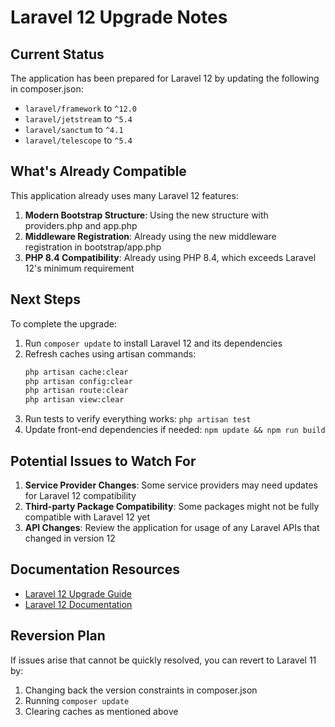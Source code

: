 # Laravel 12 Upgrade Notes

## Current Status

The application has been prepared for Laravel 12 by updating the following in composer.json:

- `laravel/framework` to `^12.0`
- `laravel/jetstream` to `^5.4`
- `laravel/sanctum` to `^4.1`
- `laravel/telescope` to `^5.4`

## What's Already Compatible

This application already uses many Laravel 12 features:

1. **Modern Bootstrap Structure**: Using the new structure with providers.php and app.php
2. **Middleware Registration**: Already using the new middleware registration in bootstrap/app.php
3. **PHP 8.4 Compatibility**: Already using PHP 8.4, which exceeds Laravel 12's minimum requirement

## Next Steps

To complete the upgrade:

1. Run `composer update` to install Laravel 12 and its dependencies
2. Refresh caches using artisan commands:
   ```bash
   php artisan cache:clear
   php artisan config:clear
   php artisan route:clear
   php artisan view:clear
   ```
3. Run tests to verify everything works: `php artisan test`
4. Update front-end dependencies if needed: `npm update && npm run build`

## Potential Issues to Watch For

1. **Service Provider Changes**: Some service providers may need updates for Laravel 12 compatibility
2. **Third-party Package Compatibility**: Some packages might not be fully compatible with Laravel 12 yet
3. **API Changes**: Review the application for usage of any Laravel APIs that changed in version 12

## Documentation Resources

- [Laravel 12 Upgrade Guide](https://laravel.com/docs/12.x/upgrade)
- [Laravel 12 Documentation](https://laravel.com/docs/12.x)

## Reversion Plan

If issues arise that cannot be quickly resolved, you can revert to Laravel 11 by:

1. Changing back the version constraints in composer.json
2. Running `composer update`
3. Clearing caches as mentioned above